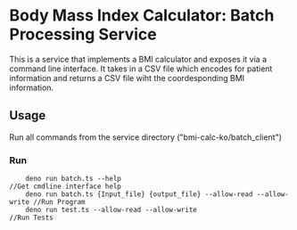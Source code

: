 # Body Mass Index Calculator: Batch Processing Service
This is a service that implements a BMI calculator and exposes it via a command line interface. It takes in a CSV file which encodes for patient information and returns a CSV file wiht the coordesponding BMI information. 

## Usage
Run all commands from the service directory ("bmi-calc-ko/batch_client")
### Run
````
    deno run batch.ts --help                                                //Get cmdline interface help
    deno run batch.ts {Input_file} {output_file} --allow-read --allow-write //Run Program
    deno run test.ts --allow-read --allow-write                             //Run Tests
````
